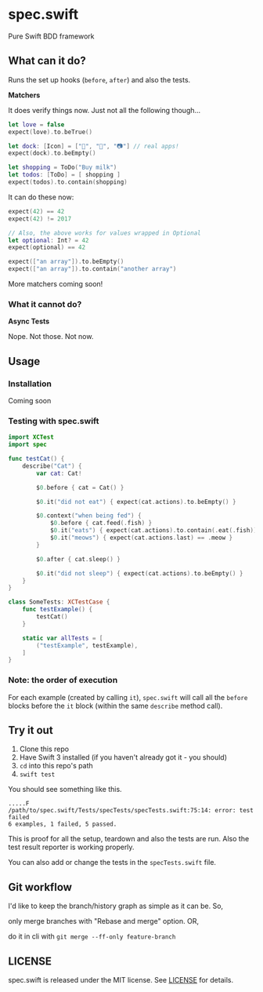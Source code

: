 # spec.swift

Pure Swift BDD framework

## What can it do?

Runs the set up hooks (`before`, `after`) and also the tests.


**Matchers**

It does verify things now. Just not all the following though...

```swift
let love = false
expect(love).to.beTrue()

let dock: [Icon] = ["📔", "🎵", "📷"] // real apps!
expect(dock).to.beEmpty()

let shopping = ToDo("Buy milk")
let todos: [ToDo] = [ shopping ]
expect(todos).to.contain(shopping)
```

It can do these now:

```swift
expect(42) == 42
expect(42) != 2017

// Also, the above works for values wrapped in Optional
let optional: Int? = 42
expect(optional) == 42

expect(["an array"]).to.beEmpty()
expect(["an array"]).to.contain("another array")
```

More matchers coming soon!

### What it cannot do?

**Async Tests**

Nope. Not those. Not now.

## Usage

### Installation

Coming soon

### Testing with spec.swift

```swift
import XCTest
import spec

func testCat() {
    describe("Cat") {
        var cat: Cat!

        $0.before { cat = Cat() }

        $0.it("did not eat") { expect(cat.actions).to.beEmpty() }

        $0.context("when being fed") {
            $0.before { cat.feed(.fish) }
            $0.it("eats") { expect(cat.actions).to.contain(.eat(.fish)) }
            $0.it("meows") { expect(cat.actions.last) == .meow }
        }

        $0.after { cat.sleep() }

        $0.it("did not sleep") { expect(cat.actions).to.beEmpty() }
    }
}

class SomeTests: XCTestCase {
    func testExample() {
        testCat()
    }

    static var allTests = [
        ("testExample", testExample),
    ]
}
```

### Note: the order of execution

For each example (created by calling `it`), `spec.swift` will call all the
`before` blocks before the `it` block (within the same `describe` method call).

## Try it out

1. Clone this repo
2. Have Swift 3 installed (if you haven't already got it - you should)
3. `cd` into this repo's path
4. `swift test`

You should see something like this.

```
.....F
/path/to/spec.swift/Tests/specTests/specTests.swift:75:14: error: test failed
6 examples, 1 failed, 5 passed.
```

This is proof for all the setup, teardown and also the tests are run.
Also the test result reporter is working properly.

You can also add or change the tests in the `specTests.swift` file.

## Git workflow

I'd like to keep the branch/history graph as simple as it can be. So,

only merge branches with "Rebase and merge" option. OR,

do it in cli with `git merge --ff-only feature-branch`

## LICENSE

spec.swift is released under the MIT license. See [LICENSE](LICENSE) for details.
